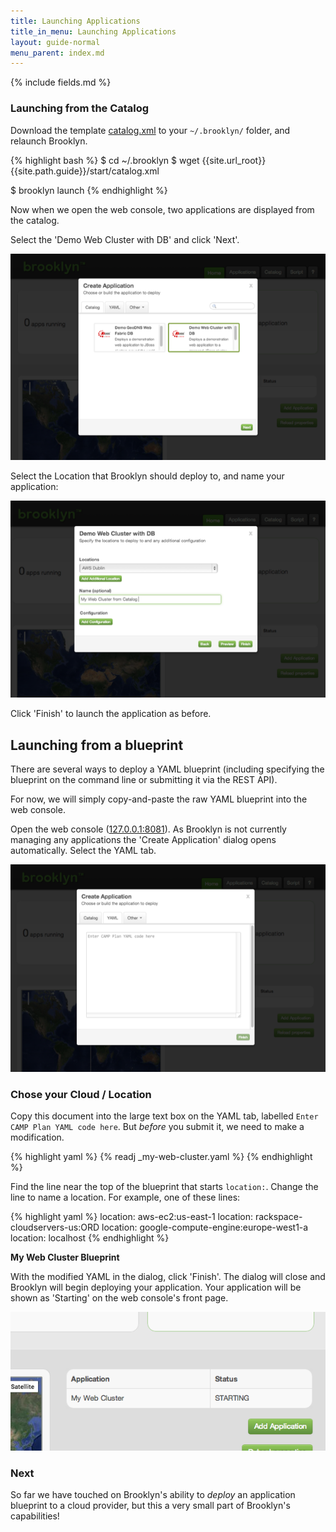 ```yaml
---
title: Launching Applications
title_in_menu: Launching Applications
layout: guide-normal
menu_parent: index.md
---
```


{% include fields.md %}

### Launching from the Catalog


Download the template [catalog.xml](catalog.xml) to your `~/.brooklyn/` folder, and relaunch Brooklyn.

{% highlight bash %}
$ cd ~/.brooklyn
$ wget {{site.url_root}}{{site.path.guide}}/start/catalog.xml

$ brooklyn launch
{% endhighlight %}

Now when we open the web console, two applications are displayed from the catalog.

Select the 'Demo Web Cluster with DB' and click 'Next'.

[![Viewing Catalog entries in Add Application dialog.](images/add-application-catalog-web-cluster-with-db.png)](add-application-catalog-web-cluster-with-db-large.png)

Select the Location that Brooklyn should deploy to, and name your application:

[![Selecting a location and application name.](images/add-application-catalog-web-cluster-with-db-location.png)](images/add-application-catalog-web-cluster-with-db-location-large.png)

Click 'Finish' to launch the application as before.

## Launching from a blueprint

There are several ways to deploy a YAML blueprint (including specifying the blueprint on the command line or submitting it via the REST API).

For now, we will simply copy-and-paste the raw YAML blueprint into the web console.

Open the web console ([127.0.0.1:8081](http://127.0.0.1:8081)). As Brooklyn is not currently managing any applications the 'Create Application' dialog opens automatically. Select the YAML tab.

![Brooklyn web console, showing the YAML tab of the Add Application dialog.](images/add-application-modal-yaml.png)


### Chose your Cloud / Location

Copy this document into the large text box on the YAML tab, labelled `Enter CAMP Plan YAML code here`. But *before* you
submit it, we need to make a modification.

{% highlight yaml %}
{% readj _my-web-cluster.yaml %}
{% endhighlight %}



Find the line near the top of the blueprint that starts `location:`. Change the line to name a location. For example,
one of these lines:

{% highlight yaml %}
location: aws-ec2:us-east-1
location: rackspace-cloudservers-us:ORD
location: google-compute-engine:europe-west1-a
location: localhost
{% endhighlight %}

**My Web Cluster Blueprint**

With the modified YAML in the dialog, click 'Finish'. The dialog will close and Brooklyn will begin deploying your
application. Your application will be shown as 'Starting' on the web console's front page.

![My Web Cluster is STARTING.](images/my-web-cluster-starting.png)


### Next 

So far we have touched on Brooklyn's ability to *deploy* an application blueprint to a cloud provider, but this a very small part of Brooklyn's capabilities!
